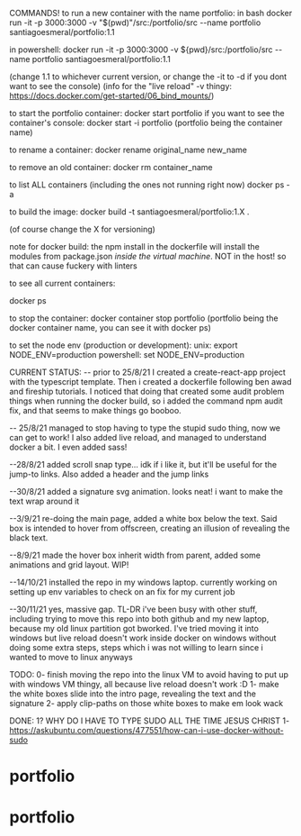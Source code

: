 COMMANDS!
to run a new container with the name portfolio:
in bash
docker run -it -p 3000:3000 -v "$(pwd)"/src:/portfolio/src --name portfolio santiagoesmeral/portfolio:1.1

in powershell: 
docker run -it -p 3000:3000 -v ${pwd}/src:/portfolio/src --name portfolio santiagoesmeral/portfolio:1.1


(change 1.1 to whichever current version, or change the -it to -d if you dont want to see the console)
(info for the "live reload" -v thingy: https://docs.docker.com/get-started/06_bind_mounts/)

to start the portfolio container:
docker start portfolio
if you want to see the container's console:
docker start -i portfolio
(portfolio being the container name)

to rename a container:
docker rename original_name new_name

to remove an old container:
docker rm container_name

to list ALL containers (including the ones not running right now)
docker ps -a

to build the image:
docker build -t santiagoesmeral/portfolio:1.X .

(of course change the X for versioning)

note for docker build: the npm install in the dockerfile will install the modules from package.json *inside the virtual machine*. NOT in the host! so that can cause fuckery with linters

to see all current containers:

docker ps

to stop the container:
docker container stop portfolio
(portfolio being the docker container name, you can see it with docker ps)

to set the node env (production or development): 
unix: export NODE_ENV=production
powershell: set NODE_ENV=production

CURRENT STATUS:
-- prior to 25/8/21
I created a create-react-app project with the typescript template.
Then i created a dockerfile following ben awad and fireship tutorials.
I noticed that doing that created some audit problem things when running the docker build, so i added the command npm audit fix, and that seems to make things go booboo.

-- 25/8/21
managed to stop having to type the stupid sudo thing, now we can get to work! I also added live reload, and managed to understand docker a bit. I even added sass!

--28/8/21
added scroll snap type... idk if i like it, but it'll be useful for the jump-to links. Also added a header and the jump links

--30/8/21
added a signature svg animation. looks neat! i want to make the text wrap around it

--3/9/21
re-doing the main page, added a white box below the text. Said box is intended to hover from offscreen, creating an illusion of revealing the black text.

--8/9/21
made the hover box inherit width from parent, added some animations and grid layout. WIP!

--14/10/21
installed the repo in my windows laptop. currently working on setting up env variables to check on an fix for my current job

--30/11/21
yes, massive gap. TL-DR i've been busy with other stuff, including trying to move this repo into both github and my new laptop, because my old linux partition got bworked. I've tried moving it into windows but live reload doesn't work inside docker on windows without doing some extra steps, steps which i was not willing to learn since i wanted to move to linux anyways

TODO:
0- finish moving the repo into the linux VM to avoid having to put up with windows VM thingy, all because live reload doesn't work :D
1- make the white boxes slide into the intro page, revealing the text and the signature
2- apply clip-paths on those white boxes to make em look wack

DONE:
1? WHY DO I HAVE TO TYPE SUDO ALL THE TIME JESUS CHRIST
1- https://askubuntu.com/questions/477551/how-can-i-use-docker-without-sudo
# portfolio
# portfolio
